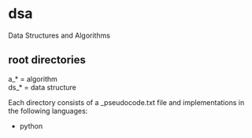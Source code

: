 # dsa
Data Structures and Algorithms

## root directories
a_* = algorithm \
ds_* = data structure

Each directory consists of a _pseudocode.txt file and implementations in the following languages:
- python
